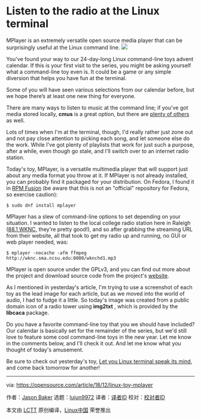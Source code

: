 [#]: collector: (lujun9972)
[#]: translator: ( )
[#]: reviewer: ( )
[#]: publisher: ( )
[#]: url: ( )
[#]: subject: (Listen to the radio at the Linux terminal)
[#]: via: (https://opensource.com/article/18/12/linux-toy-mplayer)
[#]: author: (Jason Baker https://opensource.com/users/jason-baker)

Listen to the radio at the Linux terminal
======
MPlayer is an extremely versatile open source media player that can be surprisingly useful at the Linux command line.
![](https://opensource.com/sites/default/files/styles/image-full-size/public/uploads/linux-toy-mplayer.png?itok=6iTm3Xi7)

You've found your way to our 24-day-long Linux command-line toys advent calendar. If this is your first visit to the series, you might be asking yourself what a command-line toy even is. It could be a game or any simple diversion that helps you have fun at the terminal.

Some of you will have seen various selections from our calendar before, but we hope there’s at least one new thing for everyone.

There are many ways to listen to music at the command line; if you've got media stored locally, **cmus** is a great option, but there are [plenty of others][1] as well.

Lots of times when I'm at the terminal, though, I'd really rather just zone out and not pay close attention to picking each song, and let someone else do the work. While I've got plenty of playlists that work for just such a purpose, after a while, even though go stale, and I'll switch over to an internet radio station.

Today's toy, MPlayer, is a versatile multimedia player that will support just about any media format you throw at it. If MPlayer is not already installed, you can probably find it packaged for your distribution. On Fedora, I found it in [RPM Fusion][2] (be aware that this is not an "official" repository for Fedora, so exercise caution):

```
$ sudo dnf install mplayer
```

MPlayer has a slew of command-line options to set depending on your situation. I wanted to listen to the local college radio station here in Raleigh ([88.1 WKNC,][3] they're pretty good!), and so after grabbing the streaming URL from their website, all that took to get my radio up and running, no GUI or web player needed, was:

```
$ mplayer -nocache -afm ffmpeg http://wknc.sma.ncsu.edu:8000/wknchd1.mp3
```

MPlayer is open source under the GPLv3, and you can find out more about the project and download source code from the project's [website][4].

As I mentioned in yesterday's article, I'm trying to use a screenshot of each toy as the lead image for each article, but as we moved into the world of audio, I had to fudge it a little. So today's image was created from a public domain icon of a radio tower using **img2txt** , which is provided by the **libcaca** package.

Do you have a favorite command-line toy that you we should have included? Our calendar is basically set for the remainder of the series, but we'd still love to feature some cool command-line toys in the new year. Let me know in the comments below, and I'll check it out. And let me know what you thought of today's amusement.

Be sure to check out yesterday's toy, [Let you Linux terminal speak its mind][5], and come back tomorrow for another!

--------------------------------------------------------------------------------

via: https://opensource.com/article/18/12/linux-toy-mplayer

作者：[Jason Baker][a]
选题：[lujun9972][b]
译者：[译者ID](https://github.com/译者ID)
校对：[校对者ID](https://github.com/校对者ID)

本文由 [LCTT](https://github.com/LCTT/TranslateProject) 原创编译，[Linux中国](https://linux.cn/) 荣誉推出

[a]: https://opensource.com/users/jason-baker
[b]: https://github.com/lujun9972
[1]: https://opensource.com/life/16/8/3-command-line-music-players-linux
[2]: https://rpmfusion.org/
[3]: https://wknc.org/index.php
[4]: http://www.mplayerhq.hu/
[5]: https://opensource.com/article/18/12/linux-toy-espeak
